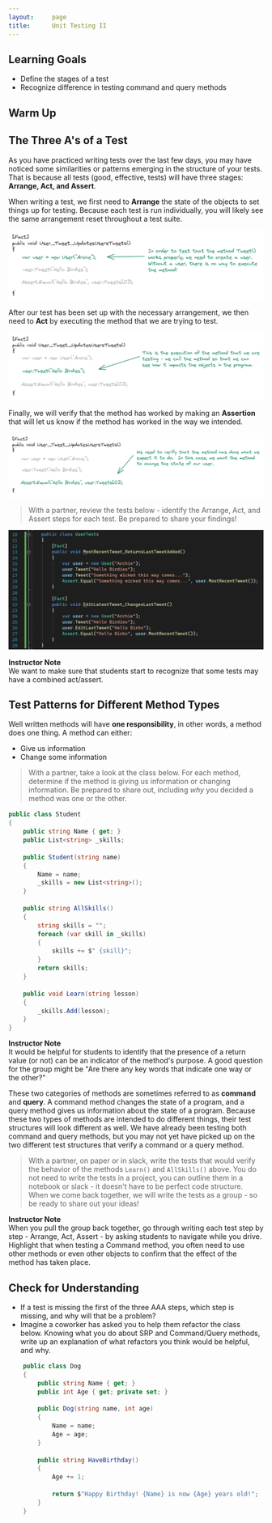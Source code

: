 ```yaml
---
layout:     page
title:      Unit Testing II
---
```


<!-- ## Unit Testing II -->

## Learning Goals
* Define the stages of a test
* Recognize difference in testing command and query methods

## Warm Up

## The Three A's of a Test

As you have practiced writing tests over the last few days, you may have noticed some similarities or patterns emerging in the structure of your tests.  That is because all tests (good, effective, tests) will have three stages: **Arrange, Act, and Assert**.

When writing a test, we first need to **Arrange** the state of the objects to set things up for testing.  Because each test is run individually, you will likely see the same arrangement reset throughout a test suite.

![Image of a test with the first line highlighted - this is the Arrange step](/assets/images/module1/Week5/ArrangeTestStep.png)

After our test has been set up with the necessary arrangement, we then need to **Act** by executing the method that we are trying to test.

![Image of a test with the second line highlighted - the Act step](/assets/images/module1/Week5/ActTestStep.png)

Finally, we will verify that the method has worked by making an **Assertion** that will let us know if the method has worked in the way we intended.

![Image of a test with the third and final line highlighted - the Assertion step](/assets/images/module1/Week5/AssertTestStep.png)

<!-- LOVE LOVE LOVE the use of visuals here - great way to break up text on the page, arrows help direct student attention, and different colors for syntax highlighting are a great way to make it feel more like actual code! -->

> With a partner, review the tests below - identify the Arrange, Act, and Assert steps for each test. Be prepared to share your findings!
<!-- Is there a way we could screenshot this code in an editor so that students can reference actual line numbers? Or bring it to a REPL so students can use line numbers AND annotate? Just some thoughts to help students and instructors have clear guidleines for how to share. ✅ -->

![](/assets/images/module1/Week5/TestsForAAANotation.png)

<aside class="instructor-notes">
    <p><strong>Instructor Note</strong><br>We want to make sure that students start to recognize that some tests may have a combined act/assert.</p>
</aside>

## Test Patterns for Different Method Types

Well written methods will have **one responsibility**, in other words, a method does one thing.  A method can either:
* Give us information
* Change some information

> With a partner, take a look at the class below.  For each method, determine if the method is giving us information or changing information.  Be prepared to share out, including *why* you decided a method was one or the other.
<!-- This is GREAT! Having students just identify what a method is doing should hopefully help them start to think about writing better SRP methods - do one thing and one thing only. Also makes it easier to test!  -->

```c#
public class Student
{
    public string Name { get; }
    public List<string> _skills;

    public Student(string name)
    {
        Name = name;
        _skills = new List<string>();
    }

    public string AllSkills()
    {
        string skills = "";
        foreach (var skill in _skills)
        {
            skills += $" {skill}";
        }
        return skills;
    }

    public void Learn(string lesson)
    {
        _skills.Add(lesson);
    }
}
```

<aside class="instructor-notes">
    <p><strong>Instructor Note</strong><br>It would be helpful for students to identify that the presence of a return value (or not) can be an indicator of the method's purpose.  A good question for the group might be "Are there any key words that indicate one way or the other?"</p>
</aside>

These two categories of methods are sometimes referred to as **command** and **query**.  A command method changes the state of a program, and a query method gives us information about the state of a program.  Because these two types of methods are intended to do different things, their test structures will look different as well.  We have already been testing both command and query methods, but you may not yet have picked up on the two different test structures that verify a command or a query method.

> With a partner, on paper or in slack, write the tests that would verify the behavior of the methods `Learn()` and `AllSkills()` above.  You do not need to write the tests in a project, you can outline them in a notebook or slack - it doesn't have to be perfect code structure.  When we come back together, we will write the tests as a group - so be ready to share out your ideas!

<aside class="instructor-notes">
    <p><strong>Instructor Note</strong><br>When you pull the group back together, go through writing each test step by step - Arrange, Act, Assert - by asking students to navigate while you drive.  Highlight that when testing a Command method, you often need to use other methods or even other objects to confirm that the effect of the method has taken place.</p>
</aside>

<!-- I think we want to be clear about WHERE this is happening. Where are students writing tests? In a REPL? In a forked repo? Just trying to think of places where we might "lose" students due to our directions so we can avoid any unnecessary pain points. ✅-->

## Check for Understanding
* If a test is missing the first of the three AAA steps, which step is missing, and why will that be a problem?
* Imagine a coworker has asked you to help them refactor the class below.  Knowing what you do about SRP and Command/Query methods, write up an explanation of what refactors you think would be helpful, and why.

```c#
    public class Dog
    {
        public string Name { get; }
        public int Age { get; private set; }

        public Dog(string name, int age)
        {
            Name = name;
            Age = age; 
        }

        public string HaveBirthday()
        {
            Age += 1;

            return $"Happy Birthday! {Name} is now {Age} years old!";
        }
    }
```